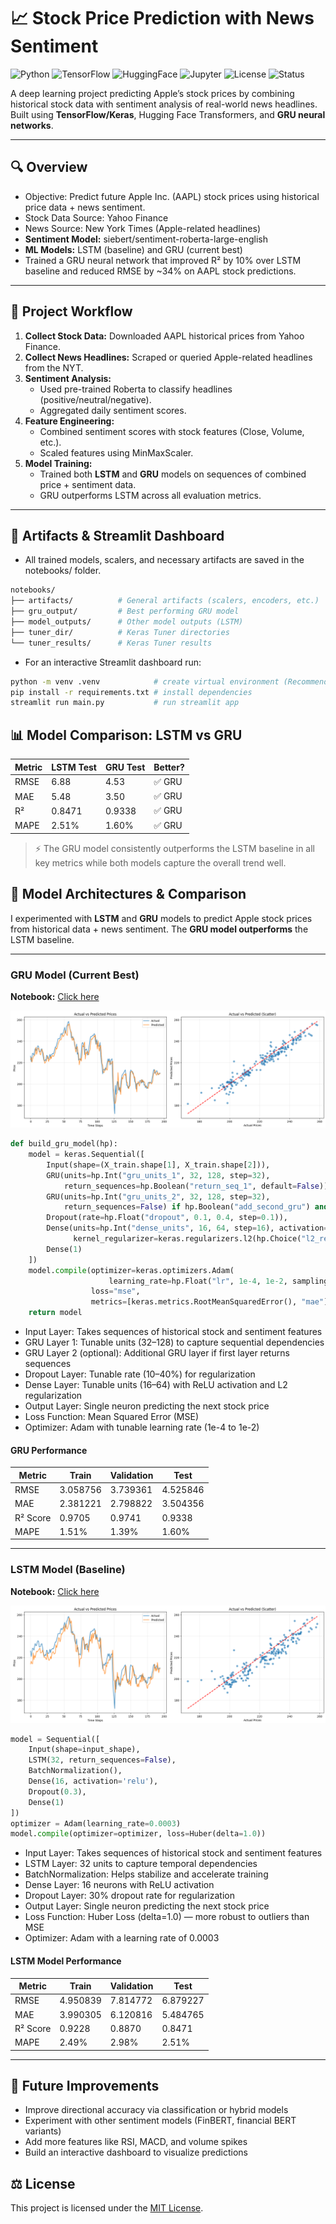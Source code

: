 # **📈 Stock Price Prediction with News Sentiment**

![Python](https://img.shields.io/badge/Python-3.12-blue?logo=python)
![TensorFlow](https://img.shields.io/badge/TensorFlow-2.x-orange?logo=tensorflow)
![HuggingFace](https://img.shields.io/badge/HuggingFace-Transformers-yellow?logo=huggingface)
![Jupyter](https://img.shields.io/badge/Notebook-Jupyter-F37626?logo=jupyter)
![License](https://img.shields.io/badge/License-MIT-green)
![Status](https://img.shields.io/badge/status-stable--improving-yellowgreen.svg)

A deep learning project predicting Apple’s stock prices by combining historical stock data with sentiment analysis of real-world news headlines. Built using **TensorFlow/Keras**, Hugging Face Transformers, and **GRU neural networks**.

---

## **🔍 Overview**
- Objective: Predict future Apple Inc. (AAPL) stock prices using historical price data + news sentiment.
- Stock Data Source: Yahoo Finance
- News Source: New York Times (Apple-related headlines)
- **Sentiment Model:** siebert/sentiment-roberta-large-english
- **ML Models:** LSTM (baseline) and GRU (current best)
- Trained a GRU neural network that improved R² by 10% over LSTM baseline and reduced RMSE by ~34% on AAPL stock predictions.

---

## **🧠 Project Workflow**
1. **Collect Stock Data:** Downloaded AAPL historical prices from Yahoo Finance.  
2. **Collect News Headlines:** Scraped or queried Apple-related headlines from the NYT.  
3. **Sentiment Analysis:**  
   - Used pre-trained Roberta to classify headlines (positive/neutral/negative).  
   - Aggregated daily sentiment scores.  
4. **Feature Engineering:**  
   - Combined sentiment scores with stock features (Close, Volume, etc.).  
   - Scaled features using MinMaxScaler.  
5. **Model Training:**  
   - Trained both **LSTM** and **GRU** models on sequences of combined price + sentiment data.  
   - GRU outperforms LSTM across all evaluation metrics.  

---

## **💾 Artifacts & Streamlit Dashboard**

- All trained models, scalers, and necessary artifacts are saved in the notebooks/ folder.
```bash
notebooks/
├── artifacts/          # General artifacts (scalers, encoders, etc.)
├── gru_output/         # Best performing GRU model
├── model_outputs/      # Other model outputs (LSTM)
├── tuner_dir/          # Keras Tuner directories
└── tuner_results/      # Keras Tuner results
```
- For an interactive Streamlit dashboard run:
```bash
python -m venv .venv            # create virtual environment (Recommended)
pip install -r requirements.txt # install dependencies
streamlit run main.py           # run streamlit app
```

## **📊 Model Comparison: LSTM vs GRU**

| Metric   | LSTM Test | GRU Test | Better? |
|----------|-----------|----------|---------|
| RMSE     | 6.88      | 4.53     | ✅ GRU |
| MAE      | 5.48      | 3.50     | ✅ GRU |
| R²       | 0.8471    | 0.9338   | ✅ GRU |
| MAPE     | 2.51%     | 1.60%    | ✅ GRU |

> ⚡ The GRU model consistently outperforms the LSTM baseline in all key metrics while both models capture the overall trend well.

## **🧠 Model Architectures & Comparison**

I experimented with **LSTM** and **GRU** models to predict Apple stock prices from historical data + news sentiment. The **GRU model outperforms** the LSTM baseline.

---

### **GRU Model (Current Best)**

**Notebook:** [Click here](https://github.com/julsCadenas/stock-price-predictor/blob/main/notebooks/train_gru.ipynb)

![Actual vs. Predicted Stock Prices](misc/gru_output_cropped.png)

```python
def build_gru_model(hp):
    model = keras.Sequential([
        Input(shape=(X_train.shape[1], X_train.shape[2])),
        GRU(units=hp.Int("gru_units_1", 32, 128, step=32),
            return_sequences=hp.Boolean("return_seq_1", default=False)),
        GRU(units=hp.Int("gru_units_2", 32, 128, step=32),
            return_sequences=False) if hp.Boolean("add_second_gru") and hp.get("return_seq_1") else keras.layers.Layer(),
        Dropout(rate=hp.Float("dropout", 0.1, 0.4, step=0.1)),
        Dense(units=hp.Int("dense_units", 16, 64, step=16), activation="relu",
              kernel_regularizer=keras.regularizers.l2(hp.Choice("l2_reg", [1e-4,1e-3,1e-2]))),
        Dense(1)
    ])
    model.compile(optimizer=keras.optimizers.Adam(
                      learning_rate=hp.Float("lr", 1e-4, 1e-2, sampling="log")),
                  loss="mse",
                  metrics=[keras.metrics.RootMeanSquaredError(), "mae"])
    return model
```

- Input Layer: Takes sequences of historical stock and sentiment features
- GRU Layer 1: Tunable units (32–128) to capture sequential dependencies
- GRU Layer 2 (optional): Additional GRU layer if first layer returns sequences
- Dropout Layer: Tunable rate (10–40%) for regularization
- Dense Layer: Tunable units (16–64) with ReLU activation and L2 regularization
- Output Layer: Single neuron predicting the next stock price
- Loss Function: Mean Squared Error (MSE)
- Optimizer: Adam with tunable learning rate (1e-4 to 1e-2)

#### **GRU Performance**
| Metric   | Train  | Validation | Test   |
| -------- | ------ | ---------- | ------ |
| RMSE     | 3.058756 | 3.739361 | 4.525846 |
| MAE      | 2.381221 | 2.798822 | 3.504356 |
| R² Score | 0.9705   | 0.9741   | 0.9338   |
| MAPE     | 1.51%    | 1.39%    | 1.60%    |

---

### **LSTM Model (Baseline)**

**Notebook:** [Click here](https://github.com/julsCadenas/stock-price-predictor/blob/main/notebooks/train.ipynb)

![Actual vs. Predicted Stock Prices](misc/output.png)

```python
model = Sequential([
    Input(shape=input_shape),
    LSTM(32, return_sequences=False),
    BatchNormalization(),
    Dense(16, activation='relu'),
    Dropout(0.3),
    Dense(1)
])
optimizer = Adam(learning_rate=0.0003)
model.compile(optimizer=optimizer, loss=Huber(delta=1.0))
```

- Input Layer: Takes sequences of historical stock and sentiment features
- LSTM Layer: 32 units to capture temporal dependencies
- BatchNormalization: Helps stabilize and accelerate training
- Dense Layer: 16 neurons with ReLU activation
- Dropout Layer: 30% dropout rate for regularization
- Output Layer: Single neuron predicting the next stock price
- Loss Function: Huber Loss (delta=1.0) — more robust to outliers than MSE
- Optimizer: Adam with a learning rate of 0.0003

#### **LSTM Model Performance**
| Metric   | Train  | Validation | Test   |
| -------- | ------ | ---------- | ------ |
| RMSE     | 4.950839 | 7.814772 | 6.879227 |
| MAE      | 3.990305 | 6.120816 | 5.484765 |
| R² Score | 0.9228   | 0.8870   | 0.8471   |
| MAPE     | 2.49%    | 2.98%    | 2.51%    |

---

## **🚀 Future Improvements**
- Improve directional accuracy via classification or hybrid models
- Experiment with other sentiment models (FinBERT, financial BERT variants)
- Add more features like RSI, MACD, and volume spikes
- Build an interactive dashboard to visualize predictions

## **⚖️ License**

This project is licensed under the [MIT License](LICENSE).
